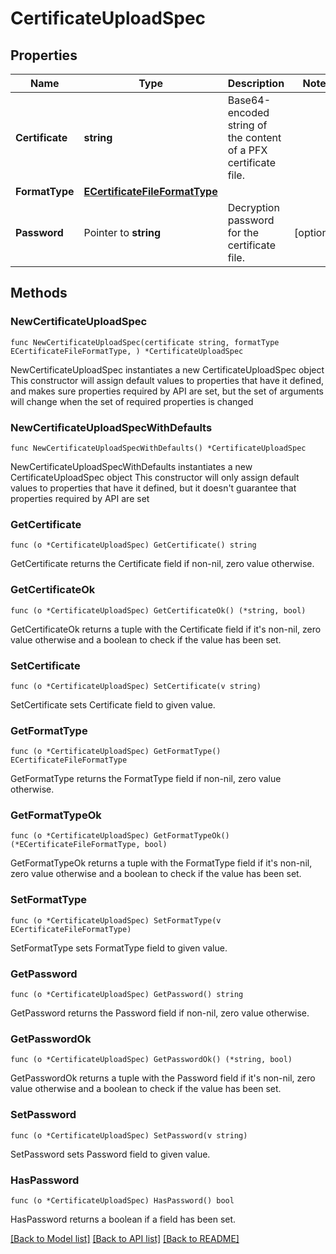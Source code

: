 # CertificateUploadSpec

## Properties

Name | Type | Description | Notes
------------ | ------------- | ------------- | -------------
**Certificate** | **string** | Base64-encoded string of the content of a PFX certificate file. | 
**FormatType** | [**ECertificateFileFormatType**](ECertificateFileFormatType.md) |  | 
**Password** | Pointer to **string** | Decryption password for the certificate file. | [optional] 

## Methods

### NewCertificateUploadSpec

`func NewCertificateUploadSpec(certificate string, formatType ECertificateFileFormatType, ) *CertificateUploadSpec`

NewCertificateUploadSpec instantiates a new CertificateUploadSpec object
This constructor will assign default values to properties that have it defined,
and makes sure properties required by API are set, but the set of arguments
will change when the set of required properties is changed

### NewCertificateUploadSpecWithDefaults

`func NewCertificateUploadSpecWithDefaults() *CertificateUploadSpec`

NewCertificateUploadSpecWithDefaults instantiates a new CertificateUploadSpec object
This constructor will only assign default values to properties that have it defined,
but it doesn't guarantee that properties required by API are set

### GetCertificate

`func (o *CertificateUploadSpec) GetCertificate() string`

GetCertificate returns the Certificate field if non-nil, zero value otherwise.

### GetCertificateOk

`func (o *CertificateUploadSpec) GetCertificateOk() (*string, bool)`

GetCertificateOk returns a tuple with the Certificate field if it's non-nil, zero value otherwise
and a boolean to check if the value has been set.

### SetCertificate

`func (o *CertificateUploadSpec) SetCertificate(v string)`

SetCertificate sets Certificate field to given value.


### GetFormatType

`func (o *CertificateUploadSpec) GetFormatType() ECertificateFileFormatType`

GetFormatType returns the FormatType field if non-nil, zero value otherwise.

### GetFormatTypeOk

`func (o *CertificateUploadSpec) GetFormatTypeOk() (*ECertificateFileFormatType, bool)`

GetFormatTypeOk returns a tuple with the FormatType field if it's non-nil, zero value otherwise
and a boolean to check if the value has been set.

### SetFormatType

`func (o *CertificateUploadSpec) SetFormatType(v ECertificateFileFormatType)`

SetFormatType sets FormatType field to given value.


### GetPassword

`func (o *CertificateUploadSpec) GetPassword() string`

GetPassword returns the Password field if non-nil, zero value otherwise.

### GetPasswordOk

`func (o *CertificateUploadSpec) GetPasswordOk() (*string, bool)`

GetPasswordOk returns a tuple with the Password field if it's non-nil, zero value otherwise
and a boolean to check if the value has been set.

### SetPassword

`func (o *CertificateUploadSpec) SetPassword(v string)`

SetPassword sets Password field to given value.

### HasPassword

`func (o *CertificateUploadSpec) HasPassword() bool`

HasPassword returns a boolean if a field has been set.


[[Back to Model list]](../README.md#documentation-for-models) [[Back to API list]](../README.md#documentation-for-api-endpoints) [[Back to README]](../README.md)


